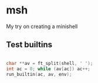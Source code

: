 # msh

My try on creating a minishell

## Test builtins

```c

char **av = ft_split(shell, ' ');
int ac = 0; while (av[ac]) ac++;
run_builtin(ac, av, env);

```
